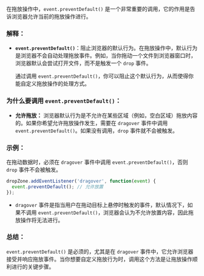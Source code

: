 在拖放操作中，`event.preventDefault()` 是一个非常重要的调用，它的作用是告诉浏览器允许当前的拖放操作进行。

### 解释：

- **`event.preventDefault()`**：阻止浏览器的默认行为。在拖放操作中，默认行为是浏览器不会自动处理拖放事件。例如，当你拖动一个文件到浏览器窗口时，浏览器默认会尝试打开文件，而不是触发一个 `drop` 事件。
    
    通过调用 `event.preventDefault()`，你可以阻止这个默认行为，从而使得你能自定义拖放操作的处理方式。
    

### 为什么要调用 `event.preventDefault()`：

- **允许拖放：** 浏览器默认行为是不允许在某些区域（例如，空白区域）拖放内容的。如果你希望允许拖放操作发生，需要在 `dragover` 事件中调用 `event.preventDefault()`。如果没有调用，`drop` 事件就不会被触发。

### 示例：

在拖动数据时，必须在 `dragover` 事件中调用 `event.preventDefault()`，否则 `drop` 事件不会被触发。

```javascript
dropZone.addEventListener('dragover', function(event) {
  event.preventDefault(); // 允许放置
});
```

- `dragover` 事件是指当用户在拖动目标上悬停时触发的事件，默认情况下，如果不调用 `event.preventDefault()`，浏览器会认为不允许放置内容，因此拖放操作将无法进行。

### 总结：

`event.preventDefault()` 是必须的，尤其是在 `dragover` 事件中，它允许浏览器接受并响应拖放事件。当你想要自定义拖放行为时，调用这个方法是让拖放操作顺利进行的关键步骤。